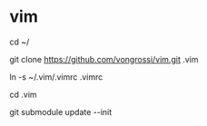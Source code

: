 # vim

cd ~/

git clone https://github.com/vongrossi/vim.git .vim 

ln -s ~/.vim/.vimrc .vimrc

cd .vim

git submodule update --init


